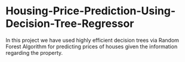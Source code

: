 # Housing-Price-Prediction-Using-Decision-Tree-Regressor
In this project we have used highly efficient decision trees via Random Forest Algorithm for predicting prices of houses given the information regarding the property.
